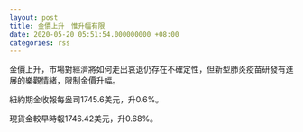 ```yaml
---
layout: post
title: 金價上升　惟升幅有限
date: 2020-05-20 05:51:54.000000000 +08:00
categories: rss
---
```


金價上升，市場對經濟將如何走出哀退仍存在不確定性，但新型肺炎疫苗研發有進展的樂觀情緒，限制金價升幅。

紐約期金收報每盎司1745.6美元，升0.6%。

現貨金較早時報1746.42美元，升0.68%。
